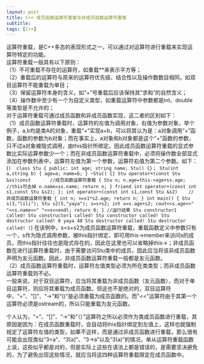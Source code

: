 ```yaml
---
layout: post
title: C++ 成员函数运算符重载与非成员函数运算符重载
subtitle: 
tags: [C++]
---
```

运算符重载，是C++多态的表现形式之一，可以通过对运算符进行重载来实现运算符特定的功能。    
运算符重载一般具有以下原则：   
（1）不可重载不存在的运算符，如重载**来表示平方等；   
（2）重载后的运算符与原来的运算符优先级、结合性以及操作数数目相同，如双目运算符不能重载为单目；   
（3）保留运算符本身的含义，如“+”号重载后应该保持其“求和”的自然含义；   
（4）操作数中至少有一个为自定义类型，如重载运算符中参数都是int、double等类型是不允许的；   
对于运算符重载可通过成员函数和非成员函数实现，这二者的区别如下：   
（1）成员函数运算符重载时，运算符的左值为调用对象，右值为参数对象，举个例子，a,b均是类A的对象，重载“+”实现a+b，可以将其认为是：a对象调用“+”函数，函数的参数为b对象；而在事实上，a对象和b对象都是这个“+”函数的参数，只不过a对象被隐式调用，由this指针所绑定。因此成员函数运算符重载的显式参数比实际运算参数少一个；而在非成员函数运算符重载中，必须将操作数全部显式添加在参数列表中，运算符左值为第一个参数，运算符右值为第二个参数。如下：
(```) 
class Stu
{
	public:
		int age;
		string name;
		Stu() {}；
		Stu(int a,string b)
		{
			age=a;
			name=b;
		}
		~Stu() {}
		Stu operator+(const Stu &ss)const       //成员函数运算符重载
		{
			Stu n;
			n.age=this->age+ss.age;   //this可去掉
			n.name=ss.name;
			return n;
		}
		friend int operator+(const int s1,const Stu &s2);
};
int operator+(const int s1,const Stu &s2)    //非成员函数运算符重载
{
	int n;
	n=s1*s2.age;
	return n;
}
int main()
{
	Stu s(3,"lili");
	Stu s2(5,"yaya");
	s=s+s2;
	int x=s.age+s2;
	cout<<s.age<<" "<<s.name<<" "<<x<<endl;
	return 0;
}
//运行结果
Stu constructor1 called!
Stu constructor1 called!
Stu constructor called!
Stu destructor called!
8 yaya 40
Stu destructor called!
Stu destructor called!
(```) 
在该例中，s=s+s2为成员函数运算符重载，重载函数定义中参数只有一个，s作为隐式调用参数，被this指针绑定，即可用this->member来访问s的成员，而this指针往往也是隐式存在的，因此在这里也可以省略掉this->；非成员函数在进行运算符重载时，由于需要访问Stu类中的成员，因此应当将该非成员函数声明为友元函数。因此，非成员函数运算符重载一般都是友元函数。   
（2）成员函数运算符重载时，运算符左值类型必须为所在类类型；而非成员函数运算符重载则不必。   
一般来说，对于双目运算符，应当将其重载为非成员函数（友元函数），而对于单目运算符，则应将其重载为成员函数。但这也不是绝对的，双目运算符中，“=”、“[]”、“->”和“()”是必须重载为成员函数的。而"<<"运算符由于其第一个运算符必须是ostream的，所以只能重载为友元函数。      
   
个人认为，“=”、“[]”、“->”和“（）”运算符之所以必须作为类成员函数进行重载，其原因是因为：在成员函数重载时，会自动将this指针绑定到左值上，这样也就强制规定了运算符左值的类型，如果不这样，而是通过非成员函数进行重载，那么很有可能会出现类似“3=a”、“3[a]”、“3->a”以及“3(a)”的情况，单从运算符重载函数上说，这些似乎都是对的，但是实际上这些在语法上都是错误的，是需要坚决避免的，为了避免出现这些情况，就应当将这四种运算符重载限定在成员函数中。